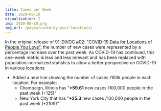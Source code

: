 ```yaml
---
title: Cases per Week
date: 2020-08-10
visualization: 2
img: 2020-08-10.png
img_url: /pages/covid-by-your-locations/
---
```


In the original release of [91-DIVOC #02: "COVID-19 Data for Locations of People You Love"](/pages/covid-by-your-locations/), the number of new cases were represented by a percentage increase over the past week.  As COVID-19 has continued, this one-week metric is less and less relevant and has been replaced with population-normalized statistics to allow a better perspective on COVID-19 in various locations:

- Added a new line showing the number of cases /100k people in each location.  For example:
  - Champaign, Illinois has "**+59.61** new cases /100,000 people in the past week (+125)"
  - New York City that has "**+25.3** new cases /100,000 people in the past week (+2109)"